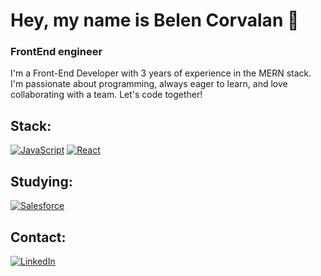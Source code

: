 # Hey, my name is Belen Corvalan 👋
### FrontEnd engineer

I'm a Front-End Developer with 3 years of experience in the MERN stack. I'm passionate about programming, always eager to learn, and love collaborating with a team. Let's code together!

## Stack:
[![JavaScript](https://img.shields.io/badge/JavaScript-F7DF1E?style=for-the-badge&logo=javascript&logoColor=white&labelColor=101010)]()
[![React](https://img.shields.io/badge/React-25cfe9?style=for-the-badge&logo=react&logoColor=white&labelColor=101010)]()

## Studying: 
[![Salesforce](https://img.shields.io/badge/Salesforce-1798c1?style=for-the-badge&logo=salesforce&logoColor=white&labelColor=00A1E0)]()

## Contact:
[![LinkedIn](https://img.shields.io/badge/LinkedIn-0077B5?style=for-the-badge&logo=linkedin&logoColor=white&labelColor=101010)](https://www.linkedin.com/in/bcorvalanamil)
